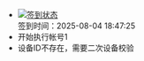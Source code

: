 - [![签到状态](https://github.com/womade/Cloud189-Actions/actions/workflows/main.yml/badge.svg?branch=main)](https://github.com/womade/Cloud189-Actions/actions/workflows/main.yml) <br> 签到时间：2025-08-04 18:47:25
- 开始执行帐号1
- 设备ID不存在，需要二次设备校验
